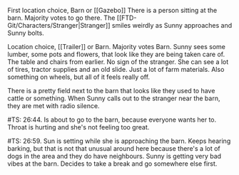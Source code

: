 First location choice, Barn or [[Gazebo]]
There is a person sitting at the barn. Majority votes to go there. The [[FTD-Git/Characters/Stranger|Stranger]] smiles weirdly as Sunny approaches and Sunny bolts.

Location choice, [[Trailer]] or Barn. Majority votes Barn.
Sunny sees some lumber, some pots and flowers, that look like they are being taken care of. The table and chairs from earlier. No sign of the stranger. She can see a lot of tires, tractor supplies and an old slide. Just a lot of farm materials. Also something on wheels, but all of it feels really off.

There is a pretty field next to the barn that looks like they used to have cattle or something.
When Sunny calls out to the stranger near the barn, they are met with radio silence.

#TS: 26:44. Is about to go to the barn, because everyone wants her to. Throat is hurting and she's not feeling too great.

#TS: 26:59. Sun is setting while she is approaching the barn. Keeps hearing barking, but that is not that unusual around here because there's a lot of dogs in the area and they do have neighbours. Sunny is getting very bad vibes at the barn. Decides to take a break and go somewhere else first. 

